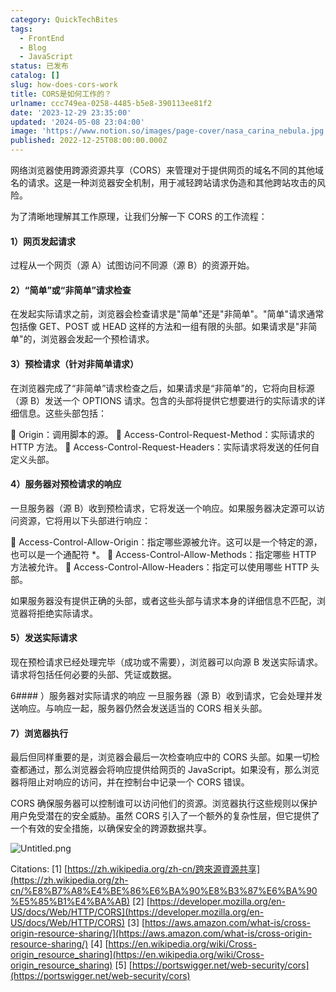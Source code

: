 ```yaml
---
category: QuickTechBites
tags:
  - FrontEnd
  - Blog
  - JavaScript
status: 已发布
catalog: []
slug: how-does-cors-work
title: CORS是如何工作的？
urlname: ccc749ea-0258-4485-b5e8-390113ee81f2
date: '2023-12-29 23:35:00'
updated: '2024-05-08 23:04:00'
image: 'https://www.notion.so/images/page-cover/nasa_carina_nebula.jpg'
published: 2022-12-25T08:00:00.000Z
---
```


网络浏览器使用跨源资源共享（CORS）来管理对于提供网页的域名不同的其他域名的请求。这是一种浏览器安全机制，用于减轻跨站请求伪造和其他跨站攻击的风险。


为了清晰地理解其工作原理，让我们分解一下 CORS 的工作流程：


#### 1）网页发起请求
过程从一个网页（源 A）试图访问不同源（源 B）的资源开始。


#### 2）“简单”或“非简单”请求检查
在发起实际请求之前，浏览器会检查请求是"简单"还是"非简单"。"简单"请求通常包括像 GET、POST 或 HEAD 这样的方法和一组有限的头部。如果请求是"非简单"的，浏览器会发起一个预检请求。


#### 3）预检请求（针对非简单请求）
在浏览器完成了“非简单”请求检查之后，如果请求是“非简单”的，它将向目标源（源 B）发送一个 OPTIONS 请求。包含的头部将提供它想要进行的实际请求的详细信息。这些头部包括：


🔸 Origin：调用脚本的源。
🔸 Access-Control-Request-Method：实际请求的 HTTP 方法。
🔸 Access-Control-Request-Headers：实际请求将发送的任何自定义头部。


#### 4）服务器对预检请求的响应
一旦服务器（源 B）收到预检请求，它将发送一个响应。如果服务器决定源可以访问资源，它将用以下头部进行响应：


🔹 Access-Control-Allow-Origin：指定哪些源被允许。这可以是一个特定的源，也可以是一个通配符 *。
🔹 Access-Control-Allow-Methods：指定哪些 HTTP 方法被允许。
🔹 Access-Control-Allow-Headers：指定可以使用哪些 HTTP 头部。


如果服务器没有提供正确的头部，或者这些头部与请求本身的详细信息不匹配，浏览器将拒绝实际请求。


#### 5）发送实际请求
现在预检请求已经处理完毕（成功或不需要），浏览器可以向源 B 发送实际请求。请求将包括任何必要的头部、凭证或数据。


6#### ）服务器对实际请求的响应
一旦服务器（源 B）收到请求，它会处理并发送响应。与响应一起，服务器仍然会发送适当的 CORS 相关头部。


#### 7）浏览器执行
最后但同样重要的是，浏览器会最后一次检查响应中的 CORS 头部。如果一切检查都通过，那么浏览器会将响应提供给网页的 JavaScript。如果没有，那么浏览器将阻止对响应的访问，并在控制台中记录一个 CORS 错误。


CORS 确保服务器可以控制谁可以访问他们的资源。浏览器执行这些规则以保护用户免受潜在的安全威胁。虽然 CORS 引入了一个额外的复杂性层，但它提供了一个有效的安全措施，以确保安全的跨源数据共享。


![Untitled.png](https://prod-files-secure.s3.us-west-2.amazonaws.com/5d24fe63-e567-4804-86f9-9fdc62e13082/b3deb140-f22b-4520-bcee-759301567801/Untitled.png?X-Amz-Algorithm=AWS4-HMAC-SHA256&X-Amz-Content-Sha256=UNSIGNED-PAYLOAD&X-Amz-Credential=ASIAZI2LB4663AC2HRSE%2F20250213%2Fus-west-2%2Fs3%2Faws4_request&X-Amz-Date=20250213T053646Z&X-Amz-Expires=3600&X-Amz-Security-Token=IQoJb3JpZ2luX2VjEOL%2F%2F%2F%2F%2F%2F%2F%2F%2F%2FwEaCXVzLXdlc3QtMiJGMEQCIBDUMlZAkpNCbrg95GZBw%2BmRqoB8OG2dWL%2BYi1GJgL%2BEAiAB8ONIVjxh1r5NvoaKmD4jSfJ2oPalGanApSjZCKBxGiqIBAj7%2F%2F%2F%2F%2F%2F%2F%2F%2F%2F8BEAAaDDYzNzQyMzE4MzgwNSIMQYsEfx0kwgt%2BxW00KtwDx%2BuzW1U%2BVkNDI03aMSNDZfuJteO3AiwkSSyIXrhxA9W5wj36Fn7xePb876fOHcJEa1xjkMmqYtlYNxBNU0AJHccLgfFaob0WFMoJs7JFuFrofE0OWzBpKxPSLCrGz%2FZQgmkBpuy54YA1O8S9DjgH9Fa2zfrQSxwDysfVEmNvAFIE%2BUrrRfyvsoC0sRjiv7Kz9ceyk9H%2Ff7KcIc2DInVp%2Bdmc%2B25tWZgJTA%2F%2BVQBMW5hADSBU%2Fd8kR7V0%2BdDWwURijw7j%2FeXOncOHs%2FB3oL8GUEzNL%2F0aAw9wXIUVwepVTojJcOsjOSs42YA3rDqkvVDu3FjK6Ay0vtOx0fNanD1a1iVfLxzmZkY4m6m6SP0V2EAmcw5IVzBuP06i7oq9kAbHEPOAVoantiq%2FDwvkxys1RG1PE8B%2FYZipMvBGs980hKYapEhqxWGB4wFQLtyQpGqupRRUNaa2nlznnc4S822pIAzhegklBx%2Bk13Qrjdv2JpcXA1cEJamJ322it3w7jEoSvec3mOrHiVFGuCyqvf7XEI124eoo85RbDrt3npiCi45XUW03P4StZCBaBdLcP%2FA0wq8z%2BMa%2BBXt%2F4fBrMOtVdn8MPl6SLVk3ic4DUudgevmP1Hf%2BHg7L53QCiaYw35i1vQY6pgE6GFAurRWZD8YsNx8MlyJZVUU041qMt%2BDzjlnaTOkxDiFlmCldG5kVdX1D4DocDTdHFf3lVjb9r8fBgoN8r7Q3V36pqCKN09CyG5N2pM8P%2F9Yn2amrbQf0LzEkxJYobx91%2F%2Bw1yy6ThMyetSFPgzupHhR3akkSez1NXWPxYBexqfGM2E4Wvl09TyWcTf8RE%2BiCJUw2Zb1b76aosJPDI1JUQ9QRfduo&X-Amz-Signature=2c42cb38bccccc4e05af13699e0d45a811df8784ae15aad10d7cdf4a42619725&X-Amz-SignedHeaders=host&x-id=GetObject)


Citations:
[1] [https://zh.wikipedia.org/zh-cn/跨來源資源共享](https://zh.wikipedia.org/zh-cn/%E8%B7%A8%E4%BE%86%E6%BA%90%E8%B3%87%E6%BA%90%E5%85%B1%E4%BA%AB)
[2] [https://developer.mozilla.org/en-US/docs/Web/HTTP/CORS](https://developer.mozilla.org/en-US/docs/Web/HTTP/CORS)
[3] [https://aws.amazon.com/what-is/cross-origin-resource-sharing/](https://aws.amazon.com/what-is/cross-origin-resource-sharing/)
[4] [https://en.wikipedia.org/wiki/Cross-origin_resource_sharing](https://en.wikipedia.org/wiki/Cross-origin_resource_sharing)
[5] [https://portswigger.net/web-security/cors](https://portswigger.net/web-security/cors)


